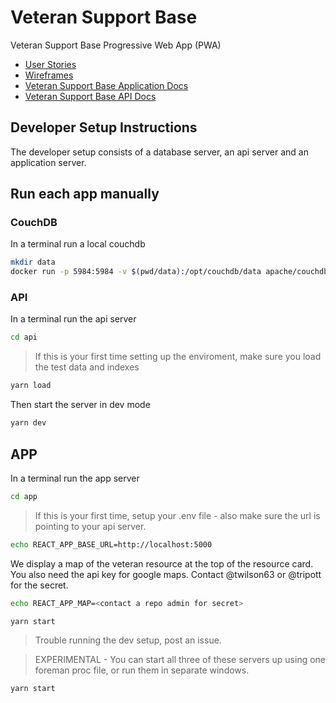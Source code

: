 # Veteran Support Base

Veteran Support Base Progressive Web App (PWA)

* [User Stories](./docs/user-stories.md)
* [Wireframes](./docs/wireframes.md)
* [Veteran Support Base Application Docs](./app/README.md)
* [Veteran Support Base API Docs](./api/readme.md)

## Developer Setup Instructions

The developer setup consists of a database server, an api server and an
application server.

## Run each app manually

### CouchDB

In a terminal run a local couchdb

```bash
mkdir data
docker run -p 5984:5984 -v $(pwd/data):/opt/couchdb/data apache/couchdb
```

### API

In a terminal run the api server

```bash
cd api
```

> If this is your first time setting up the enviroment, make sure you load the
> test data and indexes

```bash
yarn load
```

Then start the server in dev mode

```bash
yarn dev
```

## APP

In a terminal run the app server

```bash
cd app
```

> If this is your first time, setup your .env file - also make sure the url is
> pointing to your api server.

```bash
echo REACT_APP_BASE_URL=http://localhost:5000
```

We display a map of the veteran resource at the top of the resource card.  You also need the api key for google maps.  Contact @twilson63 or @tripott for the secret. 

```bash
echo REACT_APP_MAP=<contact a repo admin for secret>
```

```bash
yarn start
```

> Trouble running the dev setup, post an issue.

> EXPERIMENTAL - You can start all three of these servers up using one foreman
> proc file, or run them in separate windows.

```
yarn start
```
